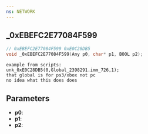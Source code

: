 ```yaml
---
ns: NETWORK
---
```

## _0xEBEFC2E77084F599

```c
// 0xEBEFC2E77084F599 0xE0C28DB5
void _0xEBEFC2E77084F599(Any p0, char* p1, BOOL p2);
```

```
example from scripts:  
unk_0xE0C28DB5(0,Global_2398291.imm_726,1);  
that global is for ps3/xbox not pc  
no idea what this does does  
```

## Parameters
* **p0**: 
* **p1**: 
* **p2**: 

